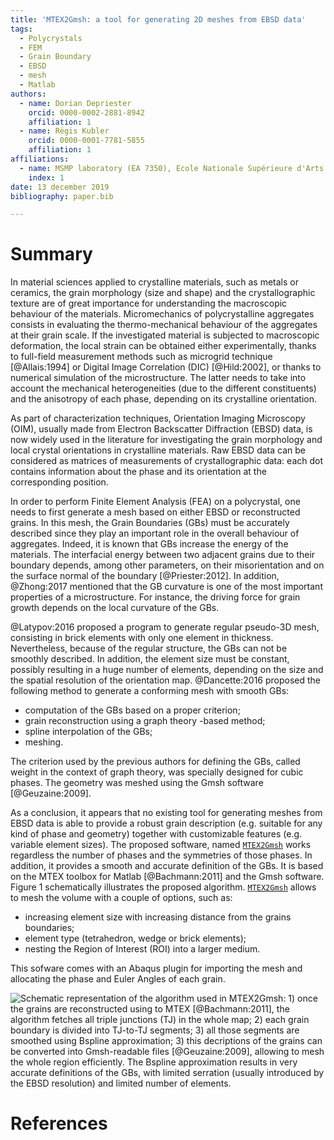 ```yaml
---
title: 'MTEX2Gmsh: a tool for generating 2D meshes from EBSD data'
tags:
  - Polycrystals
  - FEM
  - Grain Boundary
  - EBSD
  - mesh
  - Matlab
authors:
  - name: Dorian Depriester
    orcid: 0000-0002-2881-8942
    affiliation: 1
  - name: Régis Kubler
    orcid: 0000-0001-7781-5855
    affiliation: 1
affiliations:
  - name: MSMP laboratory (EA 7350), Ecole Nationale Supérieure d'Arts et Métiers, 2 cours des Arts et Métiers - 13617 Aix-en-Provence, France
    index: 1
date: 13 december 2019
bibliography: paper.bib

---
```


# Summary
In material sciences applied to crystalline materials, such as metals or ceramics, the grain morphology (size and shape) and the crystallographic texture are of great importance for understanding the macroscopic behaviour of the materials.
Micromechanics of polycrystalline aggregates consists in evaluating the thermo-mechanical behaviour of the aggregates at their grain scale. If the investigated material is subjected to macroscopic deformation, the local strain can be obtained either experimentally, thanks to full-field measurement methods such as microgrid technique [@Allais:1994] or Digital Image Correlation (DIC) [@Hild:2002], or thanks to numerical simulation of the microstructure. The latter needs to take into account the mechanical heterogeneities (due to the different constituents) and the anisotropy of each phase, depending on its crystalline orientation.

As part of characterization techniques, Orientation Imaging Microscopy (OIM), usually made from Electron Backscatter Diffraction (EBSD) data, is now widely used in the literature for investigating the grain morphology and local crystal orientations in crystalline materials. Raw EBSD data can be considered as matrices of measurements of crystallographic data: each dot contains information about the phase and its orientation at the corresponding position.

In order to perform Finite Element Analysis (FEA) on a polycrystal, one needs to first generate a mesh based on either EBSD or reconstructed grains. In this mesh, the Grain Boundaries (GBs) must be accurately described since they play an important role in the overall behaviour of aggregates. Indeed, it is known that GBs increase the energy of the materials. The interfacial energy between two adjacent grains due to their boundary depends, among other parameters, on their misorientation and on the surface normal of the boundary [@Priester:2012]. In addition, @Zhong:2017 mentioned that the GB curvature is one of the most important properties of a microstructure. For instance, the driving force for grain growth depends on the local curvature of the GBs.

@Latypov:2016 proposed a program to generate regular pseudo-3D mesh, consisting in brick elements with only one element in thickness. Nevertheless, because of the regular structure, the GBs can not be smoothly described. In addition, the element size must be constant, possibly resulting in a huge number of elements, depending on the size and the spatial resolution of the orientation map. @Dancette:2016 proposed the following method to generate a conforming mesh with smooth GBs:

* computation of the GBs based on a proper criterion;
* grain reconstruction using a graph theory -based method;
* spline interpolation of the GBs;
* meshing.

The criterion used by the previous authors for defining the GBs, called weight in the context of graph theory, was specially designed for cubic phases. The geometry was meshed using the Gmsh software [@Geuzaine:2009].

As a conclusion, it appears that no existing tool for generating meshes from EBSD data is able to provide a robust grain description (e.g. suitable for any kind of phase and geometry) together with customizable features (e.g. variable element sizes). The proposed software, named [`MTEX2Gmsh`](https://github.com/DorianDepriester/mtex2Gmsh) works regardless the number of phases and the symmetries of those phases. In addition, it provides a smooth and accurate definition of the GBs. It is based on the MTEX toolbox for Matlab [@Bachmann:2011] and the Gmsh software. Figure 1 schematically illustrates the proposed algorithm. [`MTEX2Gmsh`](https://github.com/DorianDepriester/mtex2Gmsh) allows to mesh the volume with a couple of options, such as:

* increasing element size with increasing distance from the grains boundaries;
* element type (tetrahedron, wedge or brick elements);
* nesting the Region of Interest (ROI) into a larger medium.

This sofware comes with an Abaqus plugin for importing the mesh and allocating the phase and Euler Angles of each grain.


![Schematic representation of the algorithm used in `MTEX2Gmsh`: 1) once the grains are reconstructed using to `MTEX` [@Bachmann:2011], the algorithm fetches all triple junctions (TJ) in the whole map; 2) each grain boundary is divided into TJ-to-TJ segments; 3) all those segments are smoothed using Bspline approximation; 3) this decriptions of the grains can be converted into Gmsh-readable files [@Geuzaine:2009], allowing to mesh the whole region efficiently. The Bspline approximation results in very accurate definitions of the GBs, with limited serration (usually introduced by the EBSD resolution) and limited number of elements.](GraphicalAbstract.png)


# References
